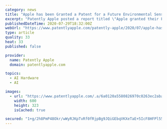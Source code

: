 ```yaml
---
category: news
title: "Apple has been Granted a Patent for a Future Environmental Sensing Chip for the iPhone & Apple Watch that uses AI"
excerpt: "Patently Apple posted a report titled \"Apple granted their Fifth Patent on Integrating Gas and other Environmental Sensors into Future iDevices and Macs.\" Yesterday Apple was granted their sixth patent relating to systems and methods for environment sensing by the U."
publishedDateTime: 2020-07-29T18:32:00Z
webUrl: "https://www.patentlyapple.com/patently-apple/2020/07/apple-has-been-granted-a-patent-for-a-future-environmental-sensing-chip-for-the-iphone-apple-watch-that-uses-ai.html"
type: article
quality: 33
heat: 33
published: false

provider:
  name: Patently Apple
  domain: patentlyapple.com

topics:
  - AI Hardware
  - AI

images:
  - url: "https://www.patentlyapple.com/.a/6a0120a5580826970c0263ec2aba6f200c-600wi"
    width: 600
    height: 323
    isCached: true

secured: "1+g/2h8PmP48Okr/wWyRJKpTvRf0fRjpBg9JQiGEbqVKXeTaE+5IcF8HFPl55QZ+rpoGz46ZeXHNE0pSlsAyPWVWArwsVSs+zdeslbgQz5mFX54mFXdfLZUAivCxDR28G8pons/J6Fmot6TbSVvGCDF7nv2Z2Z0ix+dqg4aAs8kPx1dBQNhzz+gwjzwwkHew/njgQRx4UAzUTzJpqrpGNXunS1cVyW6+HHoe5RNEepz4b4uGSGov9Qz7tcqN1k3Xo7LhVUnekuXflOVFR1OB+haQyk0XQ/m+1XJPpMJ5tOwtCYV2r4WDHlw7oYBKTiTyE/pY4caaChirgDg4KSv+DA==;BYljqMuDIyjc5pwlqF2ktw=="
---
```


